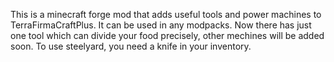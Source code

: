 This is a minecraft forge mod that adds useful tools and power machines to TerraFirmaCraftPlus. It can be used in any modpacks.
Now there has just one tool which can divide your food precisely, other mechines will be added soon.
To use steelyard, you need a knife in your inventory.
